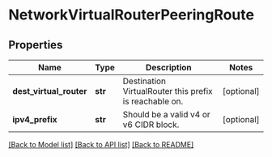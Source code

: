 # NetworkVirtualRouterPeeringRoute

## Properties
Name | Type | Description | Notes
------------ | ------------- | ------------- | -------------
**dest_virtual_router** | **str** | Destination VirtualRouter this prefix is reachable on. | [optional] 
**ipv4_prefix** | **str** | Should be a valid v4 or v6 CIDR block. | [optional] 

[[Back to Model list]](../README.md#documentation-for-models) [[Back to API list]](../README.md#documentation-for-api-endpoints) [[Back to README]](../README.md)


